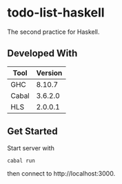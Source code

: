 # todo-list-haskell
The second practice for Haskell.

## Developed With
| Tool  | Version |
| ----- | ------- |
| GHC   | 8.10.7  |
| Cabal | 3.6.2.0 |
| HLS   | 2.0.0.1 |

## Get Started
Start server with
```sh
cabal run
```
then connect to http://localhost:3000.
